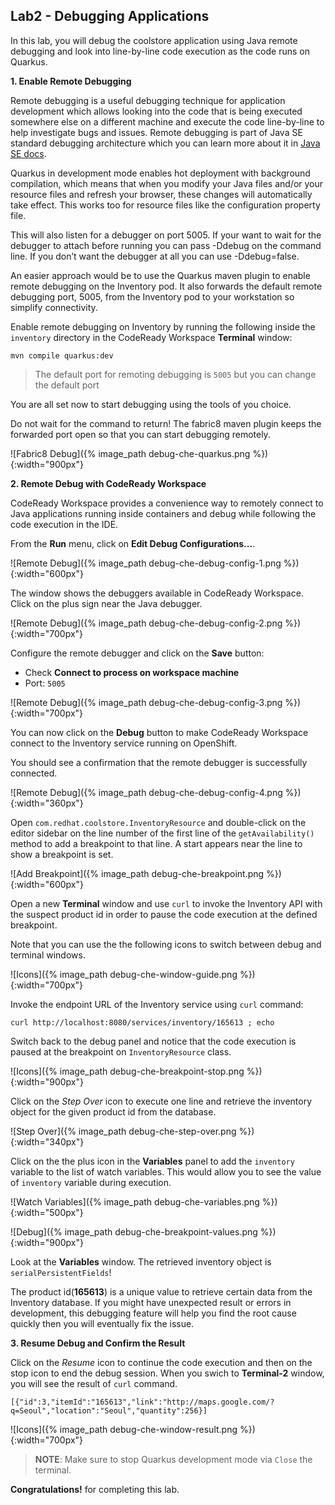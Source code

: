 ## Lab2 - Debugging Applications

In this lab, you will debug the coolstore application using Java remote debugging and 
look into line-by-line code execution as the code runs on Quarkus.


**1. Enable Remote Debugging**

Remote debugging is a useful debugging technique for application development which allows 
looking into the code that is being executed somewhere else on a different machine and 
execute the code line-by-line to help investigate bugs and issues. Remote debugging is 
part of  Java SE standard debugging architecture which you can learn more about it in [Java SE docs](https://docs.oracle.com/javase/8/docs/technotes/guides/jpda/architecture.html).

Quarkus in development mode enables hot deployment with background compilation, 
which means that when you modify your Java files and/or your resource files and refresh your browser, 
these changes will automatically take effect. This works too for resource files like the configuration property file. 

This will also listen for a debugger on port 5005. If your want to wait for the debugger to attach before 
running you can pass -Ddebug on the command line. If you don’t want the debugger at all you can use -Ddebug=false.

An easier approach would be to use the Quarkus maven plugin to enable remote debugging on 
the Inventory pod. It also forwards the default remote debugging port, 5005, from the 
Inventory pod to your workstation so simplify connectivity.

Enable remote debugging on Inventory by running the following inside the `inventory` 
directory in the CodeReady Workspace **Terminal** window:

`mvn compile quarkus:dev`

> The default port for remoting debugging is `5005` but you can change the default port 

You are all set now to start debugging using the tools of you choice. 

Do not wait for the command to return! The fabric8 maven plugin keeps the forwarded 
port open so that you can start debugging remotely.

![Fabric8 Debug]({% image_path debug-che-quarkus.png %}){:width="900px"}

**2. Remote Debug with CodeReady Workspace**

CodeReady Workspace provides a convenience way to remotely connect to Java applications running 
inside containers and debug while following the code execution in the IDE.

From the **Run** menu, click on **Edit Debug Configurations...**.

![Remote Debug]({% image_path debug-che-debug-config-1.png %}){:width="600px"}

The window shows the debuggers available in CodeReady Workspace. Click on the plus sign near the 
Java debugger.

![Remote Debug]({% image_path debug-che-debug-config-2.png %}){:width="700px"}

Configure the remote debugger and click on the **Save** button:

* Check **Connect to process on workspace machine**
* Port: `5005`

![Remote Debug]({% image_path debug-che-debug-config-3.png %}){:width="700px"}

You can now click on the **Debug** button to make CodeReady Workspace connect to the 
Inventory service running on OpenShift.

You should see a confirmation that the remote debugger is successfully connected.

![Remote Debug]({% image_path debug-che-debug-config-4.png %}){:width="360px"}

Open `com.redhat.coolstore.InventoryResource` and double-click 
on the editor sidebar on the line number of the first line of the `getAvailability()` 
method to add a breakpoint to that line. A start appears near the line to show a breakpoint 
is set.

![Add Breakpoint]({% image_path debug-che-breakpoint.png %}){:width="600px"}

Open a new **Terminal** window and use `curl` to invoke the Inventory API with the 
suspect product id in order to pause the code execution at the defined breakpoint.

Note that you can use the the following icons to switch between debug and terminal windows.

![Icons]({% image_path debug-che-window-guide.png %}){:width="700px"}

Invoke the endpoint URL of the Inventory service using `curl` command:

`curl http://localhost:8080/services/inventory/165613 ; echo`

Switch back to the debug panel and notice that the code execution is paused at the 
breakpoint on `InventoryResource` class.

![Icons]({% image_path debug-che-breakpoint-stop.png %}){:width="900px"}

Click on the _Step Over_ icon to execute one line and retrieve the inventory object for the 
given product id from the database.

![Step Over]({% image_path debug-che-step-over.png %}){:width="340px"}

Click on the the plus icon in the **Variables** panel to add the `inventory` variable 
to the list of watch variables. This would allow you to see the value of `inventory` variable 
during execution.

![Watch Variables]({% image_path debug-che-variables.png %}){:width="500px"}

![Debug]({% image_path debug-che-breakpoint-values.png %}){:width="900px"}

Look at the **Variables** window. The retrieved inventory object is `serialPersistentFields`!

The product id(**165613**) is a unique value to retrieve certain data from the Inventory database. 
If you might have unexpected result or errors in development, this debugging feature will help you find 
the root cause quickly then you will eventually fix the issue.

**3. Resume Debug and Confirm the Result**

Click on the _Resume_ icon to continue the code execution and then on the stop icon to 
end the debug session. When you swich to **Terminal-2** window, you will see the result of `curl` command.

~~~shell
[{"id":3,"itemId":"165613","link":"http://maps.google.com/?q=Seoul","location":"Seoul","quantity":256}]
~~~

![Icons]({% image_path debug-che-window-result.png %}){:width="700px"}

> **NOTE**: Make sure to stop Quarkus development mode via `Close` the terminal.

**Congratulations!** for completing this lab.